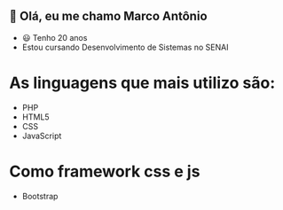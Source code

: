 ## 👋 Olá, eu me chamo Marco Antônio

- :smiley: Tenho 20 anos
- Estou cursando Desenvolvimento de Sistemas no SENAI

# As linguagens que mais utilizo são:

- PHP
- HTML5
- CSS
- JavaScript

# Como framework css e js

- Bootstrap
